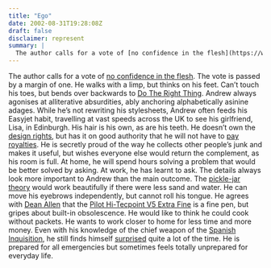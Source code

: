 ```yaml
---
title: "Ego"
date: 2002-08-31T19:28:08Z
draft: false
disclaimer: represent
summary: |
  The author calls for a vote of [no confidence in the flesh](https://web.archive.org/web/20030216023319/http://www.biblegateway.com/cgi-bin/bible?passage=PHIL+3&language=english&version=NIV&showfn=on&showxref=on). The vote is passed by a margin of one. He walks with a limp, but thinks on his feet.
---
```


The author calls for a vote of [no confidence in the flesh](https://web.archive.org/web/20030216023319/http://www.biblegateway.com/cgi-bin/bible?passage=PHIL+3&language=english&version=NIV&showfn=on&showxref=on). The vote is passed by a margin of one. He walks with a limp, but thinks on his feet. Can’t touch his toes, but bends over backwards to [Do The Right Thing](https://web.archive.org/web/20030216023319/http://www.biblegateway.com/cgi-bin/bible?language=english&version=NIV&passage=Matthew+22%3A34-40). Andrew always agonises at alliterative absurdities, ably anchoring alphabetically asinine adages. While he’s not rewriting his stylesheets, Andrew often feeds his Easyjet habit, travelling at vast speeds across the UK to see his girlfriend, Lisa, in Edinburgh. His hair is his own, as are his teeth. He doesn’t own the [design rights](https://web.archive.org/web/20030216023319/http://www.biblegateway.com/cgi-bin/bible?passage=GEN+2:7&language=english&version=NIV&showfn=on&showxref=on), but has it on good authority that he will not have to [pay royalties](https://web.archive.org/web/20030216023319/http://www.biblegateway.com/cgi-bin/bible?passage=ROM+8&language=english&version=NIV&showfn=on&showxref=on). He is secretly proud of the way he collects other people’s junk and makes it useful, but wishes everyone else would return the complement, as his room is full. At home, he will spend hours solving a problem that would be better solved by asking. At work, he has learnt to ask. The details always look more important to Andrew than the main outcome. The [pickle-jar theory](https://web.archive.org/web/20030216023319/http://www.alistapart.com/stories/pickle/) would work beautifully if there were less sand and water. He can move his eyebrows independently, but cannot roll his tongue. He agrees with [Dean Allen](https://web.archive.org/web/20030216023319/http://www.textism.com/) that the [Pilot Hi-Tecpoint V5 Extra Fine](https://web.archive.org/web/20030216023319/http://www.pilotpen.co.uk/) is a fine pen, but gripes about built-in obsolescence. He would like to think he could cook without packets. He wants to work closer to home for less time and more money. Even with his knowledge of the chief weapon of the [Spanish Inquisition](https://web.archive.org/web/20030216023319/http://www.graphicszone.net/monty_python/scripts/Series_2/7.htm), he still finds himself [surprised](https://web.archive.org/web/20030216023319/http://www.amazon.co.uk/exec/obidos/ASIN/0006280838/qid%3D1041717597/sr%3D1-5/ref%3Dsr%5F1%5F3%5F5/202-7398037-0077463) quite a lot of the time. He is prepared for all emergencies but sometimes feels totally unprepared for everyday life.
